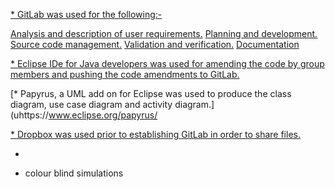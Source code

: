 [* GitLab was used for the following:-](https://about.gitlab.com/)

[Analysis and description of user requirements.](./User-Stories)
[Planning and development.](./Development-Process-and-Plans)
[Source code management.](https://git.cs.kent.ac.uk/co886/g6/tree/master)
[Validation and verification.](./Quality-Assurance)
[Documentation](https://git.cs.kent.ac.uk/co886/g6/wikis/CO886_G6_Documentation)

[* Eclipse IDe for Java developers was used for amending the code by group members and pushing the code amendments to GitLab.](http://www.eclipse.org/downloads/packages/release/kepler/sr1/eclipse-ide-java-developers)

[* Papyrus, a UML add on for Eclipse was used to produce the class diagram, use case diagram and activity diagram.](uhttps://www.eclipse.org/papyrus/

[* Dropbox was used prior to establishing GitLab in order to share files.](https://www.dropbox.com)

* 



 


   * colour blind simulations